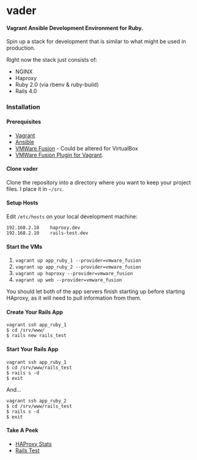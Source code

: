 vader
=====

#### **V**agrant **A**nsible **D**evelopment **E**nvironment for **R**uby.

Spin up a stack for development that is similar to what might be used in production.

Right now the stack just consists of:

* NGINX
* Haproxy
* Ruby 2.0 (via rbenv & ruby-build)
* Rails 4.0

### Installation             

#### Prerequisites
* [Vagrant](https://github.com/mitchellh/vagrant)
* [Ansible](https://github.com/ansible/ansible)
* [VMWare Fusion](https://www.vmware.com/products/fusion/overview.html) - Could be altered for VirtualBox
* [VMWare Fusion Plugin for Vagrant](http://www.vagrantup.com/vmware).

#### Clone vader

Clone the repository into a directory where you want to keep your project files.  I place it in `~/src`.

#### Setup Hosts

Edit `/etc/hosts` on your local development machine:

    192.168.2.10    haproxy.dev
    192.168.2.10    rails-test.dev
    
#### Start the VMs

1. `vagrant up app_ruby_1 --provider=vmware_fusion`
2. `vagrant up app_ruby_2 --provider=vmware_fusion`
3. `vagrant up haproxy --provider=vmware_fusion`
4. `vagrant up web --provider=vmware_fusion`

You should let both of the app servers finish starting up before starting HAproxy, as it will need to pull information from them.

#### Create Your Rails App

    vagrant ssh app_ruby_1
    $ cd /srv/www/
    $ rails new rails_test
    
#### Start Your Rails App

    vagrant ssh app_ruby_1
    $ cd /srv/www/rails_test
    $ rails s -d
    $ exit

And...    

    vagrant ssh app_ruby_2
    $ cd /srv/www/rails_test
    $ rails s -d
    $ exit

#### Take A Peek

* [HAProxy Stats](http://haproxy.dev/haproxy?admin)
* [Rails Test](http://rails-test.dev)
